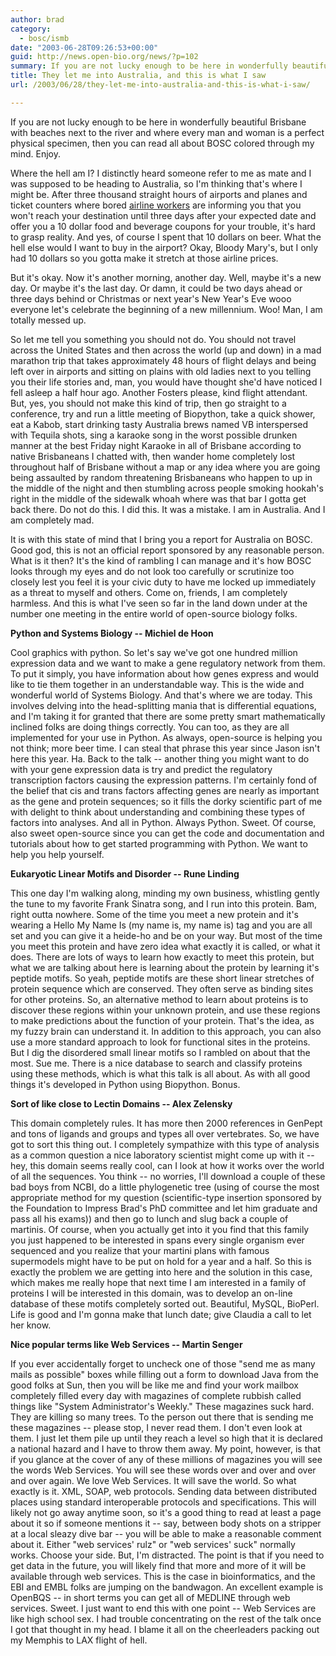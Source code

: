 ```yaml
---
author: brad
category:
  - bosc/ismb
date: "2003-06-28T09:26:53+00:00"
guid: http://news.open-bio.org/news/?p=102
summary: If you are not lucky enough to be here in wonderfully beautiful Brisbane with beaches next to the river and where every man and woman is a perfect physical specimen, then you can read all about BOSC colored through my mind. Enjoy.
title: They let me into Australia, and this is what I saw
url: /2003/06/28/they-let-me-into-australia-and-this-is-what-i-saw/

---
```

If you are not lucky enough to be here in wonderfully beautiful Brisbane with beaches next to the river and where every man and woman is a perfect physical specimen, then you can read all about BOSC colored through my mind. Enjoy.

Where the hell am I? I distinctly heard someone refer to me as mate and I was
supposed to be heading to Australia, so I'm thinking that's where I might be.
After three thousand straight hours of airports and planes and ticket counters
where bored [airline workers](http://samolets.com/aviakompanii/) are informing you that you won't reach your
destination until three days after your expected date and offer you a 10
dollar food and beverage coupons for your trouble, it's hard to grasp reality.
And yes, of course I spent that 10 dollars on beer. What the hell else would I
want to buy in the airport? Okay, Bloody Mary's, but I only had 10 dollars so
you gotta make it stretch at those airline prices.


But it's okay. Now it's another morning, another day. Well, maybe it's a
new day. Or maybe it's the last day. Or damn, it could be two days ahead
or three days behind or Christmas or next year's New Year's Eve wooo
everyone let's celebrate the beginning of a new millennium. Woo!
Man, I am totally messed up.


So let me tell you something you should not do. You should not travel across
the United States and then across the world (up and down) in a mad marathon
trip that takes approximately 48 hours of flight delays and being left over in
airports and sitting on plains with old ladies next to you telling you their
life stories and, man, you would have thought she'd have noticed I fell asleep
a half hour ago. Another Fosters please, kind flight attendant. But, yes, you
should not make this kind of trip, then go straight to a conference, try and
run a little meeting of Biopython, take a quick shower, eat a Kabob, start
drinking tasty Australia brews named VB interspersed with Tequila shots, sing
a karaoke song in the worst possible drunken manner at the best Friday night
Karaoke in all of Brisbane according to native Brisbaneans I chatted with,
then wander home completely lost throughout half of Brisbane without a map or
any idea where you are going being assaulted by random threatening Brisbaneans
who happen to up in the middle of the night and then stumbling across people
smoking hookah's right in the middle of the sidewalk whoah where was that bar
I gotta get back there. Do not do this. I did this. It was a mistake. I am in
Australia. And I am completely mad.


It is with this state of mind that I bring you a report for Australia on BOSC.
Good god, this is not an official report sponsored by any reasonable person.
What is it then? It's the kind of rambling I can manage and
it's how BOSC looks through my eyes and do not look too carefully or
scrutinize too closely lest you feel it is your civic duty to have me locked
up immediately as a threat to myself and others. Come on, friends, I am
completely harmless. And this is what I've seen so far in the land down under
at the number one meeting in the entire world of open-source biology folks.

**Python and Systems Biology -- Michiel de Hoon**  

Cool graphics with python. So let's say we've got one hundred million
expression data and we want to make a gene regulatory network from them. To
put it simply, you have information about how genes express and would like to
tie them together in an understandable way. This is the wide and wonderful
world of Systems Biology. And that's where we are today. This involves delving
into the head-splitting mania that is differential equations, and I'm taking
it for granted that there are some pretty smart mathematically inclined folks
are doing things correctly. You can too, as they are all implemented for your
use in Python. As always, open-source is helping you not think; more beer
time. I can steal that phrase this year since Jason isn't here this year. Ha.
Back to the talk -- another thing you might want to do with your gene
expression data is try and predict the regulatory transcription factors causing the
expression patterns. I'm certainly fond of the belief that cis and trans
factors affecting genes are nearly as important as the gene and protein
sequences; so it fills the dorky scientific part of me with delight to think
about understanding and combining these types of factors into analyses. And
all in Python. Always Python. Sweet. Of course, also sweet open-source since
you can get the code and documentation and tutorials about how to get started
programming with Python. We want to help you help yourself.

**Eukaryotic Linear Motifs and Disorder -- Rune Linding**  

This one day I'm walking along, minding my own business, whistling gently the
tune to my favorite Frank Sinatra song, and I run into this protein. Bam,
right outta nowhere. Some of the time you meet a new protein and it's wearing
a Hello My Name Is (my name is, my name is) tag and you are all set and you
can give it a heide-ho and be on your way. But most of the time you meet this
protein and have zero idea what exactly it is called, or what it does. There
are lots of ways to learn how exactly to meet this protein, but what we are
talking about here is learning about the protein by learning it's peptide
motifs. So yeah, peptide motifs are these short linear stretches of protein
sequence which are conserved. They often serve as binding sites for other
proteins. So, an alternative method to learn about proteins is to discover
these regions within your unknown protein, and use these regions to make
predictions about the function of your protein. That's the idea, as my fuzzy
brain can understand it. In addition to this approach, you can also use a more
standard approach to look for functional sites in the proteins. But I dig the
disordered small linear motifs so I rambled on about that the most. Sue me.
There is a nice database to search and classify proteins using these methods,
which is what this talk is all about. As with all good things it's developed
in Python using Biopython. Bonus.

**Sort of like close to Lectin Domains -- Alex Zelensky**  

This domain completely rules. It has more then 2000 references in GenPept and
tons of ligands and groups and types all over vertebrates. So, we have got to
sort this thing out. I completely sympathize with this type of analysis as a
common question a nice laboratory scientist might come up with it -- hey, this
domain seems really cool, can I look at how it works over the world of all the
sequences. You think -- no worries, I'll download a couple of these bad boys
from NCBI, do a little phylogenetic tree (using of course the most appropriate
method for my question (scientific-type insertion sponsored by the Foundation
to Impress Brad's PhD committee and let him graduate and pass all his exams))
and then go to lunch and slug back a couple of martinis. Of course, when you
actually get into it you find that this family you just happened to be
interested in spans every single organism ever sequenced and you realize that
your martini plans with famous supermodels might have to be put on hold for a
year and a half. So this is exactly the problem we are getting into here and
the solution in this case, which makes me really hope that next time I am
interested in a family of proteins I will be interested in this domain, was to
develop an on-line database of these motifs completely sorted out. Beautiful,
MySQL, BioPerl. Life is good and I'm gonna make that lunch date; give Claudia
a call to let her know.

**Nice popular terms like Web Services -- Martin Senger**  

If you ever accidentally forget to uncheck one of those "send me as many mails
as possible" boxes while filling out a form to download Java from the good
folks at Sun, then you will be like me and find your work mailbox completely
filled every day with magazines of complete rubbish called things like "System
Administrator's Weekly." These magazines suck hard. They are killing so many
trees. To the person out there that is sending me these magazines -- please
stop, I never read them. I don't even look at them. I just let them pile up
until they reach a level so high that it is declared a national hazard and I
have to throw them away. My point, however, is that if you glance at the cover
of any of these millions of magazines you will see the words Web Services. You
will see these words over and over and over and over again. We love Web
Services. It will save the world. So what exactly is it. XML, SOAP, web
protocols. Sending data between distributed places using standard
interoperable protocols and specifications. This will likely not go away
anytime soon, so it's a good thing to read at least a page about it so if
someone mentions it -- say, between body shots on a stripper at a local sleazy
dive bar -- you will be able to make a reasonable comment about it. Either
"web services' rulz" or "web services' suck" normally works. Choose your side.
But, I'm distracted. The point is that if you need to get data in the future,
you will likely find that more and more of it will be available through web
services. This is the case in bioinformatics, and the EBI and EMBL folks are
jumping on the bandwagon. An excellent example is OpenBQS -- in short terms
you can get all of MEDLINE through web services. Sweet.
I just want to end this with one point -- Web Services are like high school
sex. I had trouble concentrating on the rest of the talk once I got that
thought in my head. I blame it all on the cheerleaders packing out my Memphis
to LAX flight of hell.
